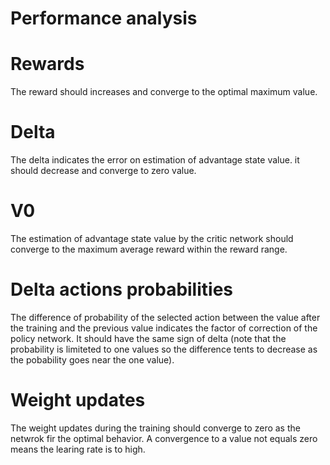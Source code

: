 # Performance analysis

# Rewards

The reward should increases and converge to the optimal maximum value.

# Delta

The delta indicates the error on estimation of advantage state value.
it should decrease and converge to zero value.

# V0

The estimation of advantage state value by the critic network should converge to the maximum average reward within the
reward range.

# Delta actions probabilities

The difference of probability of the selected action between the value after the training and the previous value
indicates the factor of correction of the policy network.
It should have the same sign of delta (note that the probability is limiteted to one values so the difference tents to
decrease as the pobability goes near the one value). 

# Weight updates

The weight updates during the training should converge to zero as the netwrok fir the optimal behavior.
A convergence to a value not equals zero means the learing rate is to high.
